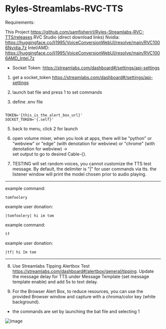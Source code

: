 # Ryles-Streamlabs-RVC-TTS

Requirements:

  This Project https://github.com/samfisherirl/Ryles-Streamlabs-RVC-TTS/releases
  RVC Studio (direct download links)
  Nvidia:
    https://huggingface.co/lj1995/VoiceConversionWebUI/resolve/main/RVC1006Nvidia.7z 
  Intel/AMD:
    https://huggingface.co/lj1995/VoiceConversionWebUI/resolve/main/RVC1006AMD_Intel.7z
  - Socket Token:
    https://streamlabs.com/dashboard#/settings/api-settings

1) get a socket_token
https://streamlabs.com/dashboard#/settings/api-settings
2)  launch bat file and press 1 to set commands

3) define .env file
```env

TOKEN='{this_is_the_alert_box_url}'
SOCKET_TOKEN='{.self}'
```
5) back to menu, click 2 for launch

6) open volume mixer, when you look at apps, there will be "python" or "webview" or "edge" (with denotation for webview) or "chrome" (with denotation for webview) ->  
set output to go to desired Cable-{}. 


7) TESTING will set random voices, you cannot customize the TTS test message. By default, the delimiter is "|" for user commands via tts. the listener window will print the model chosen prior to audio playing.
________________

example command: 

```tomfoolery```

example user donation:

```|tomfoolery| hi im tom```



example command: 

```tf```

example user donation:

```|tf| hi Im tom```
________________



8) Use Streamlabs Tipping Alertbox Test https://streamlabs.com/dashboard#/alertbox/general/tipping. Update the message delay for TTS under Message Template (set message template enable) and add 5s to text delay.

9) For the Browser Alert Box, to reduce resources, you can use the provided Browser window and capture with a chroma/color key (white background).


- the commands are set by launching the bat file and selecting 1

![image](https://github.com/user-attachments/assets/79f6f47f-2125-43c3-ab2e-74862ed8966e)
